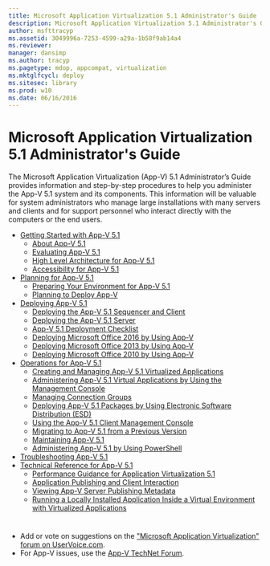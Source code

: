 ```yaml
---
title: Microsoft Application Virtualization 5.1 Administrator's Guide
description: Microsoft Application Virtualization 5.1 Administrator's Guide
author: msfttracyp
ms.assetid: 3049996a-7253-4599-a29a-1b58f9ab14a4
ms.reviewer: 
manager: dansimp
ms.author: tracyp
ms.pagetype: mdop, appcompat, virtualization
ms.mktglfcycl: deploy
ms.sitesec: library
ms.prod: w10
ms.date: 06/16/2016
---
```


# Microsoft Application Virtualization 5.1 Administrator's Guide

The Microsoft Application Virtualization (App-V) 5.1 Administrator’s Guide provides information and step-by-step procedures to help you administer the App-V 5.1 system and its components. This information will be valuable for system administrators who manage large installations with many servers and clients and for support personnel who interact directly with the computers or the end users.

- [Getting Started with App-V 5.1](getting-started-with-app-v-51.md)
  - [About App-V 5.1](about-app-v-51.md)
  - [Evaluating App-V 5.1](evaluating-app-v-51.md)
  - [High Level Architecture for App-V 5.1](high-level-architecture-for-app-v-51.md)
  - [Accessibility for App-V 5.1](accessibility-for-app-v-51.md)
- [Planning for App-V 5.1](planning-for-app-v-51.md)
  - [Preparing Your Environment for App-V 5.1](preparing-your-environment-for-app-v-51.md)
  - [Planning to Deploy App-V](planning-to-deploy-app-v51.md)
- [Deploying App-V 5.1](deploying-app-v-51.md)
  - [Deploying the App-V 5.1 Sequencer and Client](deploying-the-app-v-51-sequencer-and-client.md)
  - [Deploying the App-V 5.1 Server](deploying-the-app-v-51-server.md)
  - [App-V 5.1 Deployment Checklist](app-v-51-deployment-checklist.md)
  - [Deploying Microsoft Office 2016 by Using App-V](deploying-microsoft-office-2016-by-using-app-v51.md)
  - [Deploying Microsoft Office 2013 by Using App-V](deploying-microsoft-office-2013-by-using-app-v51.md)
  - [Deploying Microsoft Office 2010 by Using App-V](deploying-microsoft-office-2010-by-using-app-v51.md)
- [Operations for App-V 5.1](operations-for-app-v-51.md)
  - [Creating and Managing App-V 5.1 Virtualized Applications](creating-and-managing-app-v-51-virtualized-applications.md)
  - [Administering App-V 5.1 Virtual Applications by Using the Management Console](administering-app-v-51-virtual-applications-by-using-the-management-console.md)
  - [Managing Connection Groups](managing-connection-groups51.md)
  - [Deploying App-V 5.1 Packages by Using Electronic Software Distribution (ESD)](deploying-app-v-51-packages-by-using-electronic-software-distribution--esd-.md)
  - [Using the App-V 5.1 Client Management Console](using-the-app-v-51-client-management-console.md)
  - [Migrating to App-V 5.1 from a Previous Version](migrating-to-app-v-51-from-a-previous-version.md)
  - [Maintaining App-V 5.1](maintaining-app-v-51.md)
  - [Administering App-V 5.1 by Using PowerShell](administering-app-v-51-by-using-powershell.md)
- [Troubleshooting App-V 5.1](troubleshooting-app-v-51.md)
- [Technical Reference for App-V 5.1](technical-reference-for-app-v-51.md)
  - [Performance Guidance for Application Virtualization 5.1](performance-guidance-for-application-virtualization-51.md)
  - [Application Publishing and Client Interaction](application-publishing-and-client-interaction51.md)
  - [Viewing App-V Server Publishing Metadata](viewing-app-v-server-publishing-metadata51.md)
  - [Running a Locally Installed Application Inside a Virtual Environment with Virtualized Applications](running-a-locally-installed-application-inside-a-virtual-environment-with-virtualized-applications51.md)

#

- Add or vote on suggestions on the ["Microsoft Application Virtualization" forum on UserVoice.com](http://appv.uservoice.com/forums/280448-microsoft-application-virtualization).
- For App-V issues, use the [App-V TechNet Forum](https://social.technet.microsoft.com/Forums/home?forum=mdopappv).
